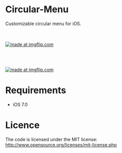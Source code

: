 Circular-Menu
=============

Customizable circular menu for iOS.

<br><br>
<a href="https://imgflip.com/gif/7yn0p"><img src="//i.imgflip.com/7yn0p.gif" title="made at imgflip.com"/></a>
<br>

<br><br>
<a href='https://imgflip.com/gif/7yn0p' target='_blank'><img src='https://imgflip.com/gif/7yn0p' border='0' alt="" /></a>
<br>

<a href="https://imgflip.com/gif/7yn0p"><img src="//i.imgflip.com/7yn0p.gif" title="made at imgflip.com"/></a>

Requirements
==============
- iOS 7.0

Licence
================
The code is licensed under the MIT license: http://www.opensource.org/licenses/mit-license.php

